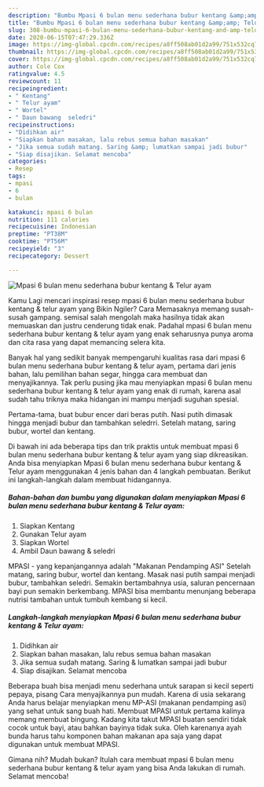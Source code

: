 ```yaml
---
description: "Bumbu Mpasi 6 bulan menu sederhana bubur kentang &amp;amp; Telur ayam | Cara Membuat Mpasi 6 bulan menu sederhana bubur kentang &amp;amp; Telur ayam Yang Enak Dan Lezat"
title: "Bumbu Mpasi 6 bulan menu sederhana bubur kentang &amp;amp; Telur ayam | Cara Membuat Mpasi 6 bulan menu sederhana bubur kentang &amp;amp; Telur ayam Yang Enak Dan Lezat"
slug: 308-bumbu-mpasi-6-bulan-menu-sederhana-bubur-kentang-and-amp-telur-ayam-cara-membuat-mpasi-6-bulan-menu-sederhana-bubur-kentang-and-amp-telur-ayam-yang-enak-dan-lezat
date: 2020-06-15T07:47:29.336Z
image: https://img-global.cpcdn.com/recipes/a8ff508ab01d2a99/751x532cq70/mpasi-6-bulan-menu-sederhana-bubur-kentang-telur-ayam-foto-resep-utama.jpg
thumbnail: https://img-global.cpcdn.com/recipes/a8ff508ab01d2a99/751x532cq70/mpasi-6-bulan-menu-sederhana-bubur-kentang-telur-ayam-foto-resep-utama.jpg
cover: https://img-global.cpcdn.com/recipes/a8ff508ab01d2a99/751x532cq70/mpasi-6-bulan-menu-sederhana-bubur-kentang-telur-ayam-foto-resep-utama.jpg
author: Cole Cox
ratingvalue: 4.5
reviewcount: 11
recipeingredient:
- " Kentang"
- " Telur ayam"
- " Wortel"
- " Daun bawang  seledri"
recipeinstructions:
- "Didihkan air"
- "Siapkan bahan masakan, lalu rebus semua bahan masakan"
- "Jika semua sudah matang. Saring &amp; lumatkan sampai jadi bubur"
- "Siap disajikan. Selamat mencoba"
categories:
- Resep
tags:
- mpasi
- 6
- bulan

katakunci: mpasi 6 bulan 
nutrition: 111 calories
recipecuisine: Indonesian
preptime: "PT38M"
cooktime: "PT56M"
recipeyield: "3"
recipecategory: Dessert

---
```



![Mpasi 6 bulan menu sederhana bubur kentang &amp; Telur ayam](https://img-global.cpcdn.com/recipes/a8ff508ab01d2a99/751x532cq70/mpasi-6-bulan-menu-sederhana-bubur-kentang-telur-ayam-foto-resep-utama.jpg)

Kamu Lagi mencari inspirasi resep mpasi 6 bulan menu sederhana bubur kentang &amp; telur ayam yang Bikin Ngiler? Cara Memasaknya memang susah-susah gampang. semisal salah mengolah maka hasilnya tidak akan memuaskan dan justru cenderung tidak enak. Padahal mpasi 6 bulan menu sederhana bubur kentang &amp; telur ayam yang enak seharusnya punya aroma dan cita rasa yang dapat memancing selera kita.

Banyak hal yang sedikit banyak mempengaruhi kualitas rasa dari mpasi 6 bulan menu sederhana bubur kentang &amp; telur ayam, pertama dari jenis bahan, lalu pemilihan bahan segar, hingga cara membuat dan menyajikannya. Tak perlu pusing jika mau menyiapkan mpasi 6 bulan menu sederhana bubur kentang &amp; telur ayam yang enak di rumah, karena asal sudah tahu triknya maka hidangan ini mampu menjadi suguhan spesial.

Pertama-tama, buat bubur encer dari beras putih. Nasi putih dimasak hingga menjadi bubur dan tambahkan seledrri. Setelah matang, saring bubur, wortel dan kentang.


Di bawah ini ada beberapa tips dan trik praktis untuk membuat mpasi 6 bulan menu sederhana bubur kentang &amp; telur ayam yang siap dikreasikan. Anda bisa menyiapkan Mpasi 6 bulan menu sederhana bubur kentang &amp; Telur ayam menggunakan 4 jenis bahan dan 4 langkah pembuatan. Berikut ini langkah-langkah dalam membuat hidangannya.

<!--inarticleads1-->

##### Bahan-bahan dan bumbu yang digunakan dalam menyiapkan Mpasi 6 bulan menu sederhana bubur kentang &amp; Telur ayam:

1. Siapkan  Kentang
1. Gunakan  Telur ayam
1. Siapkan  Wortel
1. Ambil  Daun bawang &amp; seledri


MPASI - yang kepanjangannya adalah &#34;Makanan Pendamping ASI&#34; Setelah matang, saring bubur, wortel dan kentang. Masak nasi putih sampai menjadi bubur, tambahkan seledri. Semakin bertambahnya usia, saluran pencernaan bayi pun semakin berkembang. MPASI bisa membantu menunjang beberapa nutrisi tambahan untuk tumbuh kembang si kecil. 

<!--inarticleads2-->

##### Langkah-langkah menyiapkan Mpasi 6 bulan menu sederhana bubur kentang &amp; Telur ayam:

1. Didihkan air
1. Siapkan bahan masakan, lalu rebus semua bahan masakan
1. Jika semua sudah matang. Saring &amp; lumatkan sampai jadi bubur
1. Siap disajikan. Selamat mencoba


Beberapa buah bisa menjadi menu sederhana untuk sarapan si kecil seperti pepaya, pisang Cara menyajikannya pun mudah. Karena di usia sekarang Anda harus belajar menyiapkan menu MP-ASI (makanan pendamping asi) yang sehat untuk sang buah hati. Membuat MPASI untuk pertama kalinya memang membuat bingung. Kadang kita takut MPASI buatan sendiri tidak cocok untuk bayi, atau bahkan bayinya tidak suka. Oleh karenanya ayah bunda harus tahu komponen bahan makanan apa saja yang dapat digunakan untuk membuat MPASI. 

Gimana nih? Mudah bukan? Itulah cara membuat mpasi 6 bulan menu sederhana bubur kentang &amp; telur ayam yang bisa Anda lakukan di rumah. Selamat mencoba!

